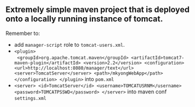 ## Extremely simple maven project that is deployed onto a locally running instance of tomcat.

Remember to:
- add `manager-script` role to `tomcat-users.xml`.
- `<plugin> `<br />`
	<groupId>org.apache.tomcat.maven</groupId>
	<artifactId>tomcat7-maven-plugin</artifactId>
	<version>2.2</version>
	<configuration>
	<url>http://localhost:8080/manager/text</url>
	<server>TomcatServer</server>
	<path>/mkyongWebApp</path>
	</configuration>
  </plugin>` into `pom.xml`
- `<server>
	<id>TomcatServer</id>
	<username>TOMCATUSRNM</username>
	<password>TOMCATPSSWD</password>
   </server>` into maven conf `settings.xml`

